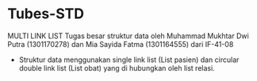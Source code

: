 # Tubes-STD
MULTI LINK LIST
Tugas besar struktur data oleh Muhammad Mukhtar Dwi Putra (1301170278) dan Mia Sayida Fatma (1301164555) dari IF-41-08
- Struktur data menggunakan single link list (List pasien) dan circular double link list (List obat) yang di hubungkan oleh list relasi.
